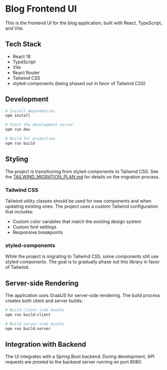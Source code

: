 # Blog Frontend UI

This is the frontend UI for the blog application, built with React, TypeScript, and Vite.

## Tech Stack

- React 18
- TypeScript
- Vite
- React Router
- Tailwind CSS
- styled-components (being phased out in favor of Tailwind CSS)

## Development

```bash
# Install dependencies
npm install

# Start the development server
npm run dev

# Build for production
npm run build
```

## Styling

The project is transitioning from styled-components to Tailwind CSS. See the [TAILWIND_MIGRATION_PLAN.md](./TAILWIND_MIGRATION_PLAN.md) for details on the migration process.

### Tailwind CSS

Tailwind utility classes should be used for new components and when updating existing ones. The project uses a custom Tailwind configuration that includes:

- Custom color variables that match the existing design system
- Custom font settings
- Responsive breakpoints

### styled-components

While the project is migrating to Tailwind CSS, some components still use styled-components. The goal is to gradually phase out this library in favor of Tailwind.

## Server-side Rendering

The application uses GraalJS for server-side rendering. The build process creates both client and server builds:

```bash
# Build client-side bundle
npm run build:client

# Build server-side bundle
npm run build:server
```

## Integration with Backend

The UI integrates with a Spring Boot backend. During development, API requests are proxied to the backend server running on port 8080.
